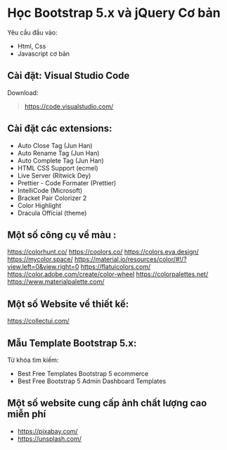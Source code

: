 # Học Bootstrap 5.x và jQuery Cơ bản

Yêu cầu đầu vào:
- Html, Css
- Javascript cơ bản


## Cài đặt: Visual Studio Code

Download:
> <https://code.visualstudio.com/>

## Cài đặt các extensions:

- Auto Close Tag (Jun Han)
- Auto Rename Tag (Jun Han)
- Auto Complete Tag (Jun Han)
- HTML CSS Support (ecmel)
- Live Server (Ritwick Dey)
- Prettier - Code Formater (Prettier)
- IntelliCode (Microsoft)
- Bracket Pair Colorizer 2
- Color Highlight
- Dracula Official (theme)


## Một số công cụ về màu :

https://colorhunt.co/
https://coolors.co/
https://colors.eva.design/
https://mycolor.space/
https://material.io/resources/color/#!/?view.left=0&view.right=0
https://flatuicolors.com/
https://color.adobe.com/create/color-wheel
https://colorpalettes.net/
https://www.materialpalette.com/

## Một số Website về thiết kế: 

https://collectui.com/


## Mẫu Template Bootstrap 5.x: 

Từ khóa tìm kiếm: 

- Best Free Templates Bootstrap 5 ecommerce
- Best Free Bootstrap 5 Admin Dashboard Templates

## Một số website cung cấp ảnh chất lượng cao miễn phí

- https://pixabay.com/
- https://unsplash.com/